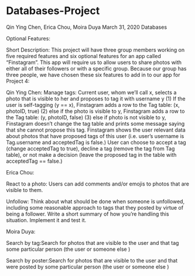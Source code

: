 # Databases-Project
Qin Ying Chen, Erica Chou, Moira Duya
March 31, 2020
Databases

Optional Features:

Short Description: This project will have three group members working on five required features and six optional features for an app called “Finstagram”. This app will require us to allow users to share photos with either all of their followers or with a specific group. 
Because our group has three people, we have chosen these six features to add in to our app for Project 4:

Qin Ying Chen:
Manage tags: 
Current user, whom we’ll call x, selects a photo that is visible to her and proposes to tag it with username y (1) If the user is self-tagging (y == x), Finstagram adds a row to the Tag table: (x, photoID, true) (2) else if the photo is visible to y, Finstagram adds a row to the 
Tag table: (y, photoID, false) (3) else if photo is not visible to y, Finstagram doesn’t change the tag table and prints some message saying that she cannot propose this tag. 
Finstagram shows the user relevant data about photos that have proposed tags of this user (i.e. user’s username is Tag.username and acceptedTag is false.) User can choose to accept a tag (change acceptedTag to true), decline a tag (remove the tag from Tag table), or not make a decision (leave the proposed tag in the table with acceptedTag == false.)

Erica Chou:

React to a photo: Users can add comments and/or emojis to photos that are visible to them. 

Unfollow: Think about what should be done when someone is unfollowed, including some reasonable approach to tags that they posted by virtue of being a follower. Write a short summary of how you’re handling this situation. Implement it and test it.

Moira Duya:

Search by tag:Search for photos that are visible to the user and that tag some particular person (the user or someone else ) 

Search by poster:Search for photos that are visible to the user and that were posted by some particular person (the user or someone else )
